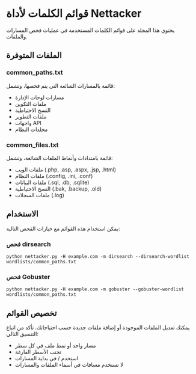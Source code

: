 # قوائم الكلمات لأداة Nettacker

يحتوي هذا المجلد على قوائم الكلمات المستخدمة في عمليات فحص المسارات والملفات.

## الملفات المتوفرة

### common_paths.txt
قائمة بالمسارات الشائعة التي يتم فحصها، وتشمل:
- مسارات لوحات الإدارة
- ملفات التكوين
- النسخ الاحتياطية
- ملفات التطوير
- واجهات API
- مجلدات النظام

### common_files.txt
قائمة بامتدادات وأنماط الملفات الشائعة، وتشمل:
- ملفات الويب (.php, .asp, .aspx, .jsp, .html)
- ملفات النظام (.config, .ini, .conf)
- ملفات البيانات (.sql, .db, .sqlite)
- النسخ الاحتياطية (.bak, .backup, .old)
- ملفات السجلات (.log)

## الاستخدام

يمكن استخدام هذه القوائم مع خيارات الفحص التالية:

### فحص dirsearch
```
python nettacker.py -H example.com -m dirsearch --dirsearch-wordlist wordlists/common_paths.txt
```

### فحص Gobuster
```
python nettacker.py -H example.com -m gobuster --gobuster-wordlist wordlists/common_paths.txt
```

## تخصيص القوائم

يمكنك تعديل الملفات الموجودة أو إضافة ملفات جديدة حسب احتياجاتك. تأكد من اتباع التنسيق التالي:
- مسار واحد أو نمط ملف في كل سطر
- تجنب الأسطر الفارغة
- استخدم / في بداية المسارات
- لا تستخدم مسافات في أسماء الملفات والمسارات